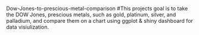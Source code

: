 Dow-Jones-to-prescious-metal-comparison
#This projects goal is to take the DOW Jones, prescious metals, such as gold, platinum, silver, and palladium, and compare them on a chart using ggplot & shiny dashboard for data visiulization.
